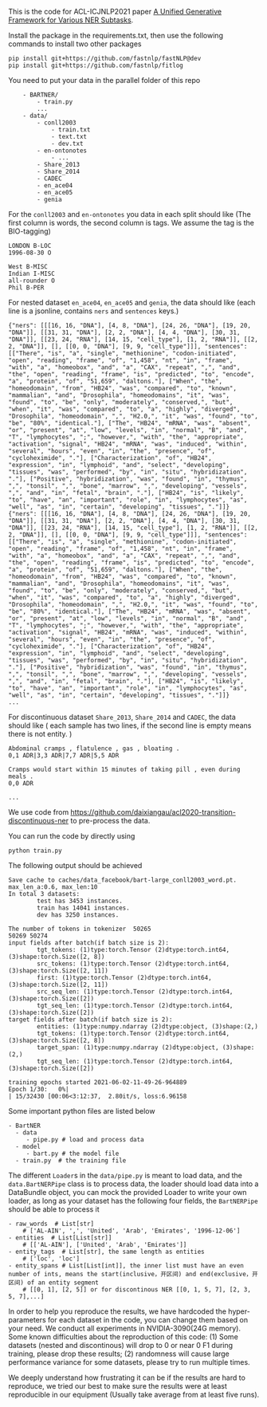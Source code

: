 This is the code for ACL-ICJNLP2021 paper [A Unified Generative Framework for Various NER Subtasks](https://arxiv.org/abs/2106.01223).

Install the package in the requirements.txt, then use the following
commands to install two other packages
```text
pip install git+https://github.com/fastnlp/fastNLP@dev
pip install git+https://github.com/fastnlp/fitlog
```

You need to put your data in the parallel folder of this repo
```text
    - BARTNER/
        - train.py
        ...
    - data/
        - conll2003
            - train.txt
            - text.txt
            - dev.txt
        - en-ontonotes
            - ...
        - Share_2013
        - Share_2014
        - CADEC
        - en_ace04
        - en_ace05
        - genia

```
For the `conll2003` and `en-ontonotes` you data in each split should like (The first column is words, the second column is tags. We assume the tag is the BIO-tagging)
```text
LONDON B-LOC
1996-08-30 O

West B-MISC
Indian I-MISC
all-rounder O
Phil B-PER
```

For nested dataset `en_ace04`, `en_ace05` and `genia`, the data should like 
(each line is a jsonline, contains ``ners`` and ``sentences`` keys.)
```text
{"ners": [[[16, 16, "DNA"], [4, 8, "DNA"], [24, 26, "DNA"], [19, 20, "DNA"]], [[31, 31, "DNA"], [2, 2, "DNA"], [4, 4, "DNA"], [30, 31, "DNA"]], [[23, 24, "RNA"], [14, 15, "cell_type"], [1, 2, "RNA"]], [[2, 2, "DNA"]], [], [[0, 0, "DNA"], [9, 9, "cell_type"]]], "sentences": [["There", "is", "a", "single", "methionine", "codon-initiated", "open", "reading", "frame", "of", "1,458", "nt", "in", "frame", "with", "a", "homeobox", "and", "a", "CAX", "repeat", ",", "and", "the", "open", "reading", "frame", "is", "predicted", "to", "encode", "a", "protein", "of", "51,659", "daltons."], ["When", "the", "homeodomain", "from", "HB24", "was", "compared", "to", "known", "mammalian", "and", "Drosophila", "homeodomains", "it", "was", "found", "to", "be", "only", "moderately", "conserved,", "but", "when", "it", "was", "compared", "to", "a", "highly", "diverged", "Drosophila", "homeodomain", ",", "H2.0,", "it", "was", "found", "to", "be", "80%", "identical."], ["The", "HB24", "mRNA", "was", "absent", "or", "present", "at", "low", "levels", "in", "normal", "B", "and", "T", "lymphocytes", ";", "however,", "with", "the", "appropriate", "activation", "signal", "HB24", "mRNA", "was", "induced", "within", "several", "hours", "even", "in", "the", "presence", "of", "cycloheximide", "."], ["Characterization", "of", "HB24", "expression", "in", "lymphoid", "and", "select", "developing", "tissues", "was", "performed", "by", "in", "situ", "hybridization", "."], ["Positive", "hybridization", "was", "found", "in", "thymus", ",", "tonsil", ",", "bone", "marrow", ",", "developing", "vessels", ",", "and", "in", "fetal", "brain", "."], ["HB24", "is", "likely", "to", "have", "an", "important", "role", "in", "lymphocytes", "as", "well", "as", "in", "certain", "developing", "tissues", "."]]}
{"ners": [[[16, 16, "DNA"], [4, 8, "DNA"], [24, 26, "DNA"], [19, 20, "DNA"]], [[31, 31, "DNA"], [2, 2, "DNA"], [4, 4, "DNA"], [30, 31, "DNA"]], [[23, 24, "RNA"], [14, 15, "cell_type"], [1, 2, "RNA"]], [[2, 2, "DNA"]], [], [[0, 0, "DNA"], [9, 9, "cell_type"]]], "sentences": [["There", "is", "a", "single", "methionine", "codon-initiated", "open", "reading", "frame", "of", "1,458", "nt", "in", "frame", "with", "a", "homeobox", "and", "a", "CAX", "repeat", ",", "and", "the", "open", "reading", "frame", "is", "predicted", "to", "encode", "a", "protein", "of", "51,659", "daltons."], ["When", "the", "homeodomain", "from", "HB24", "was", "compared", "to", "known", "mammalian", "and", "Drosophila", "homeodomains", "it", "was", "found", "to", "be", "only", "moderately", "conserved,", "but", "when", "it", "was", "compared", "to", "a", "highly", "diverged", "Drosophila", "homeodomain", ",", "H2.0,", "it", "was", "found", "to", "be", "80%", "identical."], ["The", "HB24", "mRNA", "was", "absent", "or", "present", "at", "low", "levels", "in", "normal", "B", "and", "T", "lymphocytes", ";", "however,", "with", "the", "appropriate", "activation", "signal", "HB24", "mRNA", "was", "induced", "within", "several", "hours", "even", "in", "the", "presence", "of", "cycloheximide", "."], ["Characterization", "of", "HB24", "expression", "in", "lymphoid", "and", "select", "developing", "tissues", "was", "performed", "by", "in", "situ", "hybridization", "."], ["Positive", "hybridization", "was", "found", "in", "thymus", ",", "tonsil", ",", "bone", "marrow", ",", "developing", "vessels", ",", "and", "in", "fetal", "brain", "."], ["HB24", "is", "likely", "to", "have", "an", "important", "role", "in", "lymphocytes", "as", "well", "as", "in", "certain", "developing", "tissues", "."]]}
...
```

For discontinuous dataset `Share_2013`, `Share_2014` and `CADEC`, the data should like (
each sample has two lines, if the second line is empty means there is not entity.
)
```text
Abdominal cramps , flatulence , gas , bloating .
0,1 ADR|3,3 ADR|7,7 ADR|5,5 ADR

Cramps would start within 15 minutes of taking pill , even during meals .
0,0 ADR

...
```
We use code from https://github.com/daixiangau/acl2020-transition-discontinuous-ner to pre-process
 the data.

You can run the code by directly using
```shell
python train.py
```

The following output should be achieved
```text
Save cache to caches/data_facebook/bart-large_conll2003_word.pt.                                                                                                        
max_len_a:0.6, max_len:10
In total 3 datasets:
        test has 3453 instances.
        train has 14041 instances.
        dev has 3250 instances.

The number of tokens in tokenizer  50265
50269 50274
input fields after batch(if batch size is 2):
        tgt_tokens: (1)type:torch.Tensor (2)dtype:torch.int64, (3)shape:torch.Size([2, 8]) 
        src_tokens: (1)type:torch.Tensor (2)dtype:torch.int64, (3)shape:torch.Size([2, 11]) 
        first: (1)type:torch.Tensor (2)dtype:torch.int64, (3)shape:torch.Size([2, 11]) 
        src_seq_len: (1)type:torch.Tensor (2)dtype:torch.int64, (3)shape:torch.Size([2]) 
        tgt_seq_len: (1)type:torch.Tensor (2)dtype:torch.int64, (3)shape:torch.Size([2]) 
target fields after batch(if batch size is 2):
        entities: (1)type:numpy.ndarray (2)dtype:object, (3)shape:(2,) 
        tgt_tokens: (1)type:torch.Tensor (2)dtype:torch.int64, (3)shape:torch.Size([2, 8]) 
        target_span: (1)type:numpy.ndarray (2)dtype:object, (3)shape:(2,) 
        tgt_seq_len: (1)type:torch.Tensor (2)dtype:torch.int64, (3)shape:torch.Size([2]) 

training epochs started 2021-06-02-11-49-26-964889
Epoch 1/30:   0%|                                                         | 15/32430 [00:06<3:12:37,  2.80it/s, loss:6.96158
```

Some important python files are listed below
```text
- BartNER
  - data
     - pipe.py # load and process data
  - model
     - bart.py # the model file
  - train.py  # the training file
```

The different ``Loader``s  in the `data/pipe.py` is meant to load data, and the ``data.BartNERPipe`` class 
is to process data, the loader should load data into a DataBundle object,
you can mock the provided Loader to write your own loader, as long as your
dataset has the following four fields, the ``BartNERPipe`` should be able to 
process it
```text
- raw_words  # List[str]
    # ['AL-AIN', ',', 'United', 'Arab', 'Emirates', '1996-12-06']
- entities  # List[List[str]]
    # [['AL-AIN'], ['United', 'Arab', 'Emirates']]
- entity_tags  # List[str], the same length as entities
    # ['loc', 'loc']
- entity_spans # List[List[int]], the inner list must have an even number of ints, means the start(inclusive，开区间) and end(exclusive，开区间) of an entity segment
    # [[0, 1], [2, 5]] or for discontinous NER [[0, 1, 5, 7], [2, 3, 5, 7],...]
```

In order to help you reproduce the results, we have hardcoded the hyper-parameters
 for each dataset in the code, you can change them based on your need. 
We conduct all experiments in NVIDIA-3090(24G memory). Some known
 difficulties about the reproduction of this code: (1) Some datasets
(nested and discontinous) will drop to 0 or near 0 F1 during training, please drop these
 results; (2) randomness will cause large performance variance for some datasets, please try to 
run multiple times. 

We deeply understand how frustrating it can be 
if the results are hard to reproduce, we tried our best to make sure 
the results were at least reproducible in our equipment (Usually take 
average from at least  five runs).




